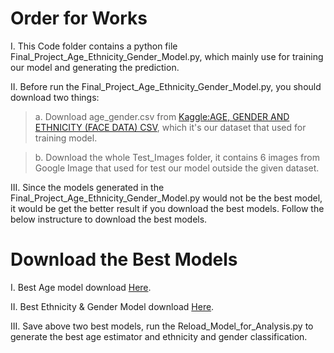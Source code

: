 # Order for Works
I. This Code folder contains a python file Final_Project_Age_Ethnicity_Gender_Model.py, which mainly use for training our model and generating the prediction.

II. Before run the Final_Project_Age_Ethnicity_Gender_Model.py, you should download two things:

> a. Download age_gender.csv from [Kaggle:AGE, GENDER AND ETHNICITY (FACE DATA) CSV](https://www.kaggle.com/nipunarora8/age-gender-and-ethnicity-face-data-csv), which it's our dataset that used for training model.

> b. Download the whole Test_Images folder, it contains 6 images from Google Image that used for test our model outside the given dataset.

III. Since the models generated in the Final_Project_Age_Ethnicity_Gender_Model.py would not be the best model, it would be get the better result if you download the best models. Follow the below instructure to download the best models.

# Download the Best Models
I. Best Age model download [Here](https://drive.google.com/file/d/1nv94cyZDb4TR5Rs7PmUNKLdUvZIWEMCO/view?usp=sharing).

II. Best Ethnicity & Gender Model download [Here](https://drive.google.com/file/d/10UHjQKyQBq9tWywoapzuse_qk4O8ienv/view?usp=sharing).

III. Save above two best models, run the Reload_Model_for_Analysis.py to generate the best age estimator and ethnicity and gender classification.
